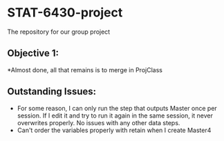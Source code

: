 # STAT-6430-project

The repository for our group project

## Objective 1:
*Almost done, all that remains is to merge in ProjClass

## Outstanding Issues:
* For some reason, I can only run the step that outputs Master once per session. If I edit it and try to run it again in the same session, it never overwrites properly. No issues with any other data steps.
* Can't order the variables properly with retain when I create Master4
